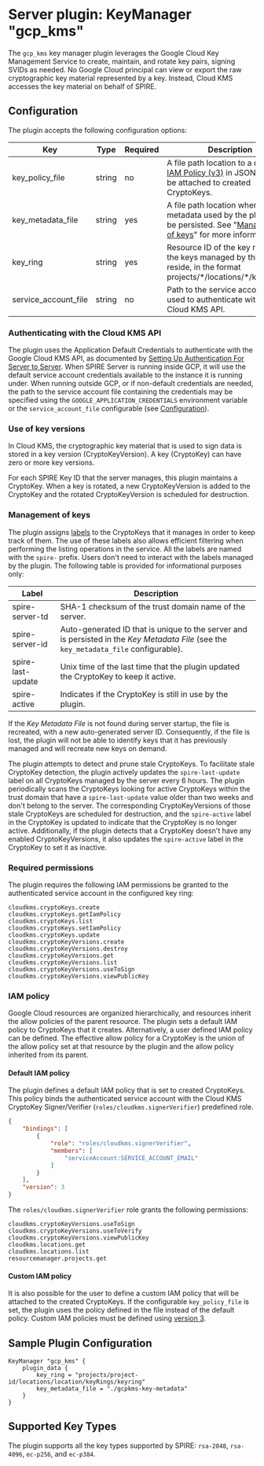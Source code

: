 # Server plugin: KeyManager "gcp_kms"

The `gcp_kms` key manager plugin leverages the Google Cloud Key Management
Service to create, maintain, and rotate key pairs, signing SVIDs as needed. No
Google Cloud principal can view or export the raw cryptographic key material
represented by a key. Instead, Cloud KMS accesses the key material on behalf of
SPIRE.

## Configuration

The plugin accepts the following configuration options:

| Key | Type | Required | Description | Default |
| --- | ---- | -------- | ----------- | ------- |
| key_policy_file | string | no | A file path location to a custom [IAM Policy (v3)](https://cloud.google.com/pubsub/docs/reference/rpc/google.iam.v1#google.iam.v1.Policy) in JSON format to be attached to created CryptoKeys. | "" |
| key_metadata_file | string | yes | A file path location where key metadata used by the plugin will be persisted. See "[Management of keys](#management-of-keys)" for more information. | "" |
| key_ring | string | yes | Resource ID of the key ring where the keys managed by this plugin reside, in the format projects/\*/locations/\*/keyRings/\* | "" |
| service_account_file | string | no | Path to the service account file used to authenticate with the Cloud KMS API. | Value of `GOOGLE_APPLICATION_CREDENTIALS` environment variable. |

### Authenticating with the Cloud KMS API

The plugin uses the Application Default Credentials to authenticate with the
Google Cloud KMS API, as documented by [Setting Up Authentication For Server to
Server](https://cloud.google.com/docs/authentication/production). When SPIRE
Server is running inside GCP, it will use the default service account
credentials available to the instance it is running under. When running outside
GCP, or if non-default credentials are needed, the path to the service account
file containing the credentials may be specified using the
`GOOGLE_APPLICATION_CREDENTIALS` environment variable or the
`service_account_file` configurable (see [Configuration](#configuration)).

### Use of key versions

In Cloud KMS, the cryptographic key material that is used to sign data is stored
in a key version (CryptoKeyVersion). A key (CryptoKey) can have zero or more key
versions.

For each SPIRE Key ID that the server manages, this plugin maintains a
CryptoKey. When a key is rotated, a new CryptoKeyVersion is added to the
CryptoKey and the rotated CryptoKeyVersion is scheduled for destruction.

### Management of keys

The plugin assigns
[labels](https://cloud.google.com/kms/docs/creating-managing-labels) to the
CryptoKeys that it manages in order to keep track of them. The use of these
labels also allows efficient filtering when performing the listing operations in
the service. All the labels are named with the `spire-` prefix.
Users don't need to interact with the labels managed by the plugin. The
following table is provided for informational purposes only:

| Label | Description |
| ----- | ----------- |
| spire-server-td | SHA-1 checksum of the trust domain name of the server. |
| spire-server-id | Auto-generated ID that is unique to the server and is persisted in the _Key Metadata File_ (see the `key_metadata_file` configurable). |
| spire-last-update | Unix time of the last time that the plugin updated the CryptoKey to keep it active. |
| spire-active | Indicates if the CryptoKey is still in use by the plugin. |

If the _Key Metadata File_ is not found during server startup, the file is
recreated, with a new auto-generated server ID. Consequently, if the file is
lost, the plugin will not be able to identify keys that it has previously
managed and will recreate new keys on demand.

The plugin attempts to detect and prune stale CryptoKeys. To facilitate stale
CryptoKey detection, the plugin actively updates the `spire-last-update` label
on all CryptoKeys managed by the server every 6 hours. The plugin periodically
scans the CryptoKeys looking for active CryptoKeys within the trust domain that
have a `spire-last-update` value older than two weeks and don't belong to the
server. The corresponding CryptoKeyVersions of those stale CryptoKeys are
scheduled for destruction, and the `spire-active` label in the CryptoKey is
updated to indicate that the CryptoKey is no longer active. Additionally, if
the plugin detects that a CryptoKey doesn't have any enabled CryptoKeyVersions,
it also updates the `spire-active` label in the CryptoKey to set it as inactive.

### Required permissions

The plugin requires the following IAM permissions be granted to the
authenticated service account in the configured key ring:

```text
cloudkms.cryptoKeys.create
cloudkms.cryptoKeys.getIamPolicy
cloudkms.cryptoKeys.list
cloudkms.cryptoKeys.setIamPolicy
cloudkms.cryptoKeys.update
cloudkms.cryptoKeyVersions.create
cloudkms.cryptoKeyVersions.destroy
cloudkms.cryptoKeyVersions.get
cloudkms.cryptoKeyVersions.list
cloudkms.cryptoKeyVersions.useToSign
cloudkms.cryptoKeyVersions.viewPublicKey
```

### IAM policy

Google Cloud resources are organized hierarchically, and resources inherit the
allow policies of the parent resource. The plugin sets a default IAM policy to
CryptoKeys that it creates. Alternatively, a user defined IAM policy can be
defined.
The effective allow policy for a CryptoKey is the union of the allow policy set
at that resource by the plugin and the allow policy inherited from its parent.

#### Default IAM policy

The plugin defines a default IAM policy that is set to created CryptoKeys. This
policy binds the authenticated service account with the Cloud KMS CryptoKey
Signer/Verifier (`roles/cloudkms.signerVerifier`) predefined role.

```json
{
    "bindings": [
        {
            "role": "roles/cloudkms.signerVerifier",
            "members": [
                "serviceAccount:SERVICE_ACCOUNT_EMAIL"
            ]
        }
    ],
    "version": 3
}

```

The `roles/cloudkms.signerVerifier` role grants the following permissions:

```text
cloudkms.cryptoKeyVersions.useToSign
cloudkms.cryptoKeyVersions.useToVerify
cloudkms.cryptoKeyVersions.viewPublicKey
cloudkms.locations.get
cloudkms.locations.list
resourcemanager.projects.get
```

#### Custom IAM policy

It is also possible for the user to define a custom IAM policy that will be
attached to the created CryptoKeys. If the configurable `key_policy_file` is
set, the plugin uses the policy defined in the file instead of the default
policy.
Custom IAM policies must be defined using
[version 3](https://cloud.google.com/iam/docs/policies#versions).

## Sample Plugin Configuration

```hcl
KeyManager "gcp_kms" {
    plugin_data {        
        key_ring = "projects/project-id/locations/location/keyRings/keyring"
        key_metadata_file = "./gcpkms-key-metadata"
    }
}
```

## Supported Key Types

The plugin supports all the key types supported by SPIRE: `rsa-2048`,
`rsa-4096`, `ec-p256`, and `ec-p384`.
